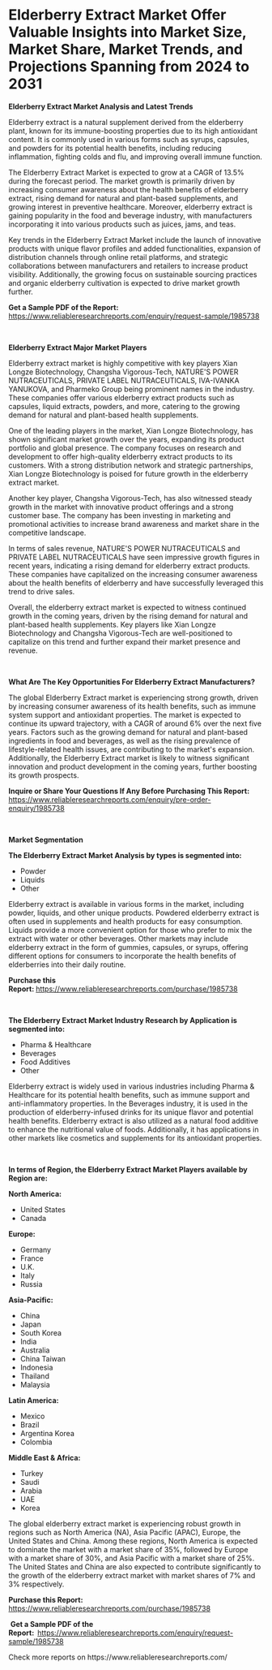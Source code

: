 <p><h1>Elderberry Extract Market Offer Valuable Insights into Market Size, Market Share, Market Trends, and Projections Spanning from 2024 to 2031</h1></p><p><strong>Elderberry Extract Market Analysis and Latest Trends</strong></p>
<p><p>Elderberry extract is a natural supplement derived from the elderberry plant, known for its immune-boosting properties due to its high antioxidant content. It is commonly used in various forms such as syrups, capsules, and powders for its potential health benefits, including reducing inflammation, fighting colds and flu, and improving overall immune function.</p><p>The Elderberry Extract Market is expected to grow at a CAGR of 13.5% during the forecast period. The market growth is primarily driven by increasing consumer awareness about the health benefits of elderberry extract, rising demand for natural and plant-based supplements, and growing interest in preventive healthcare. Moreover, elderberry extract is gaining popularity in the food and beverage industry, with manufacturers incorporating it into various products such as juices, jams, and teas.</p><p>Key trends in the Elderberry Extract Market include the launch of innovative products with unique flavor profiles and added functionalities, expansion of distribution channels through online retail platforms, and strategic collaborations between manufacturers and retailers to increase product visibility. Additionally, the growing focus on sustainable sourcing practices and organic elderberry cultivation is expected to drive market growth further.</p></p>
<p><strong>Get a Sample PDF of the Report:&nbsp;</strong> <a href="https://www.reliableresearchreports.com/enquiry/request-sample/1985738">https://www.reliableresearchreports.com/enquiry/request-sample/1985738</a></p>
<p>&nbsp;</p>
<p><strong>Elderberry Extract Major Market Players</strong></p>
<p><p>Elderberry extract market is highly competitive with key players Xian Longze Biotechnology, Changsha Vigorous-Tech, NATURE'S POWER NUTRACEUTICALS, PRIVATE LABEL NUTRACEUTICALS, IVA-IVANKA YANUKOVA, and Pharmeko Group being prominent names in the industry. These companies offer various elderberry extract products such as capsules, liquid extracts, powders, and more, catering to the growing demand for natural and plant-based health supplements.</p><p>One of the leading players in the market, Xian Longze Biotechnology, has shown significant market growth over the years, expanding its product portfolio and global presence. The company focuses on research and development to offer high-quality elderberry extract products to its customers. With a strong distribution network and strategic partnerships, Xian Longze Biotechnology is poised for future growth in the elderberry extract market.</p><p>Another key player, Changsha Vigorous-Tech, has also witnessed steady growth in the market with innovative product offerings and a strong customer base. The company has been investing in marketing and promotional activities to increase brand awareness and market share in the competitive landscape.</p><p>In terms of sales revenue, NATURE'S POWER NUTRACEUTICALS and PRIVATE LABEL NUTRACEUTICALS have seen impressive growth figures in recent years, indicating a rising demand for elderberry extract products. These companies have capitalized on the increasing consumer awareness about the health benefits of elderberry and have successfully leveraged this trend to drive sales.</p><p>Overall, the elderberry extract market is expected to witness continued growth in the coming years, driven by the rising demand for natural and plant-based health supplements. Key players like Xian Longze Biotechnology and Changsha Vigorous-Tech are well-positioned to capitalize on this trend and further expand their market presence and revenue.</p></p>
<p>&nbsp;</p>
<p><strong>What Are The Key Opportunities For Elderberry Extract Manufacturers?</strong></p>
<p><p>The global Elderberry Extract market is experiencing strong growth, driven by increasing consumer awareness of its health benefits, such as immune system support and antioxidant properties. The market is expected to continue its upward trajectory, with a CAGR of around 6% over the next five years. Factors such as the growing demand for natural and plant-based ingredients in food and beverages, as well as the rising prevalence of lifestyle-related health issues, are contributing to the market's expansion. Additionally, the Elderberry Extract market is likely to witness significant innovation and product development in the coming years, further boosting its growth prospects.</p></p>
<p><strong>Inquire or Share Your Questions If Any Before Purchasing This Report:</strong> <a href="https://www.reliableresearchreports.com/enquiry/pre-order-enquiry/1985738">https://www.reliableresearchreports.com/enquiry/pre-order-enquiry/1985738</a></p>
<p>&nbsp;</p>
<p><strong>Market Segmentation</strong></p>
<p><strong>The Elderberry Extract Market Analysis by types is segmented into:</strong></p>
<p><ul><li>Powder</li><li>Liquids</li><li>Other</li></ul></p>
<p><p>Elderberry extract is available in various forms in the market, including powder, liquids, and other unique products. Powdered elderberry extract is often used in supplements and health products for easy consumption. Liquids provide a more convenient option for those who prefer to mix the extract with water or other beverages. Other markets may include elderberry extract in the form of gummies, capsules, or syrups, offering different options for consumers to incorporate the health benefits of elderberries into their daily routine.</p></p>
<p><strong>Purchase this Report:&nbsp;</strong><a href="https://www.reliableresearchreports.com/purchase/1985738">https://www.reliableresearchreports.com/purchase/1985738</a></p>
<p>&nbsp;</p>
<p><strong>The Elderberry Extract Market Industry Research by Application is segmented into:</strong></p>
<p><ul><li>Pharma & Healthcare</li><li>Beverages</li><li>Food Additives</li><li>Other</li></ul></p>
<p><p>Elderberry extract is widely used in various industries including Pharma & Healthcare for its potential health benefits, such as immune support and anti-inflammatory properties. In the Beverages industry, it is used in the production of elderberry-infused drinks for its unique flavor and potential health benefits. Elderberry extract is also utilized as a natural food additive to enhance the nutritional value of foods. Additionally, it has applications in other markets like cosmetics and supplements for its antioxidant properties.</p></p>
<p>&nbsp;</p>
<p><strong>In terms of Region, the Elderberry Extract Market Players available by Region are:</strong></p>
<p>
    <p> <strong> North America: </strong>
        <ul>
            <li>United States</li>
            <li>Canada</li>
        </ul>
        </p> 
    <p> <strong> Europe: </strong>
        <ul>
            <li>Germany</li>
            <li>France</li>
            <li>U.K.</li>
            <li>Italy</li>
            <li>Russia</li>
        </ul>
        </p> 
    <p> <strong> Asia-Pacific: </strong>
        <ul>
            <li>China</li>
            <li>Japan</li>
            <li>South Korea</li>
            <li>India</li>
            <li>Australia</li>
            <li>China Taiwan</li>
            <li>Indonesia</li>
            <li>Thailand</li>
            <li>Malaysia</li>
        </ul>
        </p> 
    <p> <strong> Latin America: </strong>
        <ul>
            <li>Mexico</li>
            <li>Brazil</li>
            <li>Argentina Korea</li>
            <li>Colombia</li>
        </ul>
        </p> 
    <p> <strong> Middle East & Africa: </strong>
        <ul>
            <li>Turkey</li>
            <li>Saudi</li>
            <li>Arabia</li>
            <li>UAE</li>
            <li>Korea</li>
        </ul>
    </p>
    </p>
<p><p>The global elderberry extract market is experiencing robust growth in regions such as North America (NA), Asia Pacific (APAC), Europe, the United States and China. Among these regions, North America is expected to dominate the market with a market share of 35%, followed by Europe with a market share of 30%, and Asia Pacific with a market share of 25%. The United States and China are also expected to contribute significantly to the growth of the elderberry extract market with market shares of 7% and 3% respectively.</p></p>
<p><strong>Purchase this Report: </strong><a href="https://www.reliableresearchreports.com/purchase/1985738">https://www.reliableresearchreports.com/purchase/1985738</a></p>
<p>&nbsp;<strong>Get a Sample PDF of the Report:&nbsp;&nbsp;</strong><a href="https://www.reliableresearchreports.com/enquiry/request-sample/1985738">https://www.reliableresearchreports.com/enquiry/request-sample/1985738</a></p>
<p><strong></strong></p>
<p>Check more reports on https://www.reliableresearchreports.com/</p>